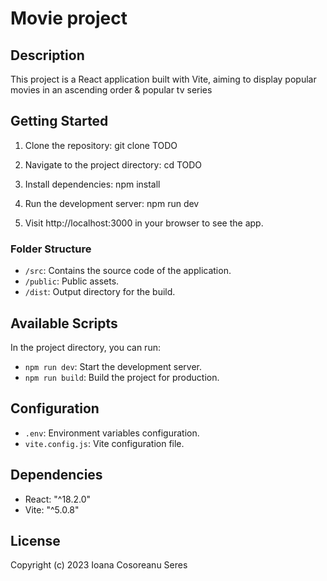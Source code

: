 # Movie project

## Description

This project is a React application built with Vite, aiming to display popular movies in an ascending order & popular tv series

## Getting Started

1. Clone the repository:
   git clone TODO

2. Navigate to the project directory:
   cd TODO

3. Install dependencies:
   npm install

4. Run the development server:
   npm run dev

5. Visit http://localhost:3000 in your browser to see the app.

### Folder Structure

- `/src`: Contains the source code of the application.
- `/public`: Public assets.
- `/dist`: Output directory for the build.

## Available Scripts

In the project directory, you can run:

- `npm run dev`: Start the development server.
- `npm run build`: Build the project for production.

## Configuration

- `.env`: Environment variables configuration.
- `vite.config.js`: Vite configuration file.

## Dependencies

- React: "^18.2.0"
- Vite: "^5.0.8"

## License

Copyright (c) 2023 Ioana Cosoreanu Seres
